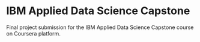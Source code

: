 # IBM Applied Data Science Capstone

Final project submission for the IBM Applied Data Science Capstone course on Coursera platform.
